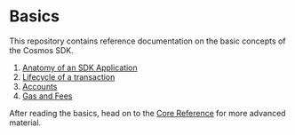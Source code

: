 <!--
order: false
parent:
  order: 2
-->

# Basics

This repository contains reference documentation on the basic concepts of the Cosmos SDK. 

1. [Anatomy of an SDK Application](./app-anatomy.md)
2. [Lifecycle of a transaction](./tx-lifecycle.md)
3. [Accounts](./accounts.md)
4. [Gas and Fees](./gas-fees.md)

After reading the basics, head on to the [Core Reference](../core/README.md) for more advanced material. 
